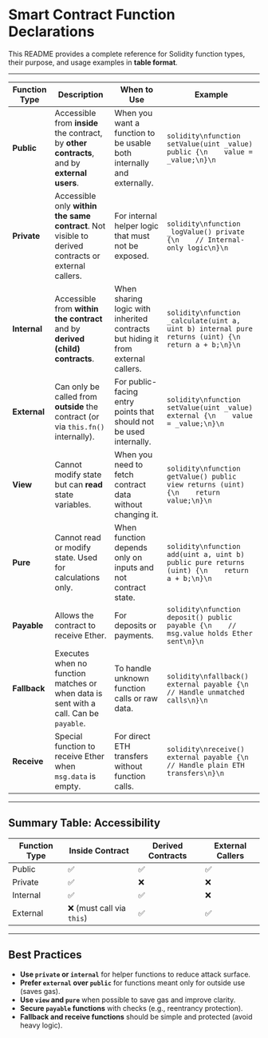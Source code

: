 # Smart Contract Function Declarations

This README provides a complete reference for Solidity function types, their purpose, and usage examples in **table format**.

---

| **Function Type** | **Description** | **When to Use** | **Example** |
|-------------------|----------------|-----------------|-------------|
| **Public** | Accessible from **inside** the contract, by **other contracts**, and by **external users**. | When you want a function to be usable both internally and externally. | ```solidity\nfunction setValue(uint _value) public {\n    value = _value;\n}\n``` |
| **Private** | Accessible only **within the same contract**. Not visible to derived contracts or external callers. | For internal helper logic that must not be exposed. | ```solidity\nfunction _logValue() private {\n    // Internal-only logic\n}\n``` |
| **Internal** | Accessible from **within the contract** and by **derived (child) contracts**. | When sharing logic with inherited contracts but hiding it from external callers. | ```solidity\nfunction _calculate(uint a, uint b) internal pure returns (uint) {\n    return a + b;\n}\n``` |
| **External** | Can only be called from **outside** the contract (or via `this.fn()` internally). | For public-facing entry points that should not be used internally. | ```solidity\nfunction setValue(uint _value) external {\n    value = _value;\n}\n``` |
| **View** | Cannot modify state but can **read** state variables. | When you need to fetch contract data without changing it. | ```solidity\nfunction getValue() public view returns (uint) {\n    return value;\n}\n``` |
| **Pure** | Cannot read or modify state. Used for calculations only. | When function depends only on inputs and not contract state. | ```solidity\nfunction add(uint a, uint b) public pure returns (uint) {\n    return a + b;\n}\n``` |
| **Payable** | Allows the contract to receive Ether. | For deposits or payments. | ```solidity\nfunction deposit() public payable {\n    // msg.value holds Ether sent\n}\n``` |
| **Fallback** | Executes when no function matches or when data is sent with a call. Can be `payable`. | To handle unknown function calls or raw data. | ```solidity\nfallback() external payable {\n    // Handle unmatched calls\n}\n``` |
| **Receive** | Special function to receive Ether when `msg.data` is empty. | For direct ETH transfers without function calls. | ```solidity\nreceive() external payable {\n    // Handle plain ETH transfers\n}\n``` |

---

## Summary Table: Accessibility

| **Function Type** | **Inside Contract** | **Derived Contracts** | **External Callers** |
|-------------------|-------------------|---------------------|---------------------|
| Public            | ✅ | ✅ | ✅ |
| Private           | ✅ | ❌ | ❌ |
| Internal          | ✅ | ✅ | ❌ |
| External          | ❌ (must call via `this`) | ✅ | ✅ |

---

## Best Practices
- **Use `private` or `internal`** for helper functions to reduce attack surface.
- **Prefer `external` over `public`** for functions meant only for outside use (saves gas).
- **Use `view` and `pure`** when possible to save gas and improve clarity.
- **Secure `payable` functions** with checks (e.g., reentrancy protection).
- **Fallback and receive functions** should be simple and protected (avoid heavy logic).


